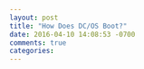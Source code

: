 ```yaml
---
layout: post
title: "How Does DC/OS Boot?"
date: 2016-04-10 14:08:53 -0700
comments: true
categories: 
---
```

